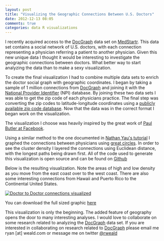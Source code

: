 ```yaml
---
layout: post
title: "Visualizing the Geographic Connections Between U.S. Doctors"
date: 2012-12-13 08:05
comments: true
categories: data R visualizations
---
```


I recently acquired access to the [DocGraph](http://strata.oreilly.com/2012/11/docgraph-open-social-doctor-data.html) data set on
[MedStartr](http://www.medstartr.com/projects/93-phase-ii-next-level-doctor-social-graph). 
This data set contains a social network of U.S. doctors, with each connection representing
a physician referring a patient to another physician. 
Given this new unique data I thought it would be interesting to investigate the geographic connections between doctors. What better way to start
analyzing the data than to make a sexy visualization.

To create the final visualization I had to combine multiple data sets to enrich the doctor social graph with geographic coordinates. 
I began by taking a sample of 1 million connections from
[DocGraph](http://strata.oreilly.com/2012/11/docgraph-open-social-doctor-data.html) and joining it with the 
[National Provider Identifier](http://en.wikipedia.org/wiki/National_Provider_Identifier) (NPI) database.
By joining these two data sets I was able to get the zip code of each physicians practice. The final step was converting the zip codes to 
latitude-longitude coordinates using
a [publicly available zip code database](http://federalgovernmentzipcodes.us/). Now that the data was in the correct format I began work on the visualization.

The visualization I choose was heavily inspired by the great
work of [Paul Butler at Facebook](http://www.facebook.com/notes/facebook-engineering/visualizing-friendships/469716398919).

Using a similar method to the one documented in [Nathan Yau's tutorial](http://flowingdata.com/2011/05/11/how-to-map-connections-with-great-circles/) I graphed the
connections between physicians using [great circles](http://en.wikipedia.org/wiki/Great_circle). In order to see the cluster density I layered the connections
using Euclidean distance, with the longest paths being drawn first.
All of the code used to generate this visualization is open source and can be found on [Github](https://github.com/rweald/docgraph-data-analysis/tree/master/visualize-geographic-connections)


Below is the resulting visualization. Note the areas of high and low density as you move from the east coast over to the west coast.
There are also some interesting connections from
Hawaii and Puerto Rico to the Continental United States.


<a href="https://s3.amazonaws.com/rweald-docgraph-analysis/map-of-connections-with-text-fullsize.png">
  <img src="https://s3.amazonaws.com/rweald-docgraph-analysis/map-of-connections-with-text-thumbnail.png" alt="Doctor to Doctor connections visualized" />
</a>

You can download the full sized graphic [here](https://s3.amazonaws.com/rweald-docgraph-analysis/map-of-connections-with-text-fullsize.png)


This visualization is only the beginning. The added feature of geography opens the door to many interesting analyses.
I would love to collaborate on some research related to analyzing the [DocGraph](http://strata.oreilly.com/2012/11/docgraph-open-social-doctor-data.html)
data set. If you are interested in collaborating on research related to [DocGraph](http://strata.oreilly.com/2012/11/docgraph-open-social-doctor-data.html)
 please email me ryan \[at\] weald.com or message me on twitter [@rweald](http://twitter.com/rweald)

